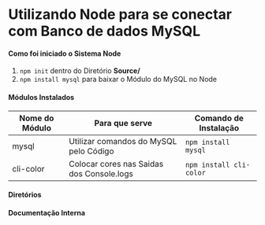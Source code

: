 # Utilizando Node para se conectar com Banco de dados MySQL

#### Como foi iniciado o Sistema Node

1. `npm init` dentro do Diretório **Source/**
2. `npm install mysql` para baixar o Módulo do MySQL no Node

#### Módulos Instalados

Nome do Módulo|Para que serve|Comando de Instalação
|---|---|---|
mysql|Utilizar comandos do MySQL pelo Código|`npm install mysql`
cli-color|Colocar cores nas Saidas dos Console.logs|`npm install cli-color`

#### Diretórios

#### Documentação Interna
 